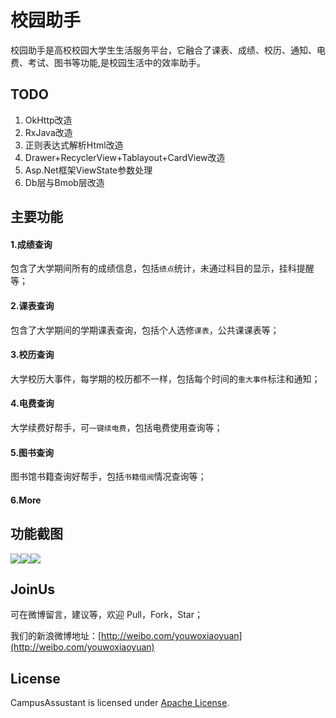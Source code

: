 # 校园助手
校园助手是高校校园大学生生活服务平台，它融合了课表、成绩、校历、通知、电费、考试、图书等功能,是校园生活中的效率助手。
## TODO
1. OkHttp改造
2. RxJava改造
3. 正则表达式解析Html改造
4. Drawer+RecyclerView+Tablayout+CardView改造
5. Asp.Net框架ViewState参数处理
6. Db层与Bmob层改造

## 主要功能
#### 1.成绩查询
包含了大学期间所有的成绩信息，包括`绩点`统计，未通过科目的显示，挂科提醒等；
#### 2.课表查询
包含了大学期间的学期课表查询，包括个人选修`课表`，公共课课表等；
#### 3.校历查询
大学校历大事件，每学期的校历都不一样，包括每个时间的`重大事件`标注和通知；
#### 4.电费查询
大学续费好帮手，可`一键续电费`，包括电费使用查询等；
#### 5.图书查询
图书馆书籍查询好帮手，包括`书籍借阅`情况查询等；
#### 6.More

## 功能截图
[<img src="https://github.com/hjw541988478/CampusAssistant/blob/master/screenshots/ca_screenshot_home.png" >](https://github.com/hjw541988478/CampusAssistant)[<img src="https://github.com/hjw541988478/CampusAssistant/blob/master/screenshots/ca_screenshot_table.png" >](https://github.com/hjw541988478/CampusAssistant)[<img src="https://github.com/hjw541988478/CampusAssistant/blob/master/screenshots/ca_screenshot_grade.png" >](https://github.com/hjw541988478/CampusAssistant)
## JoinUs
可在微博留言，建议等，欢迎 Pull，Fork，Star；


我们的新浪微博地址：[http://weibo.com/youwoxiaoyuan](http://weibo.com/youwoxiaoyuan)

## License
CampusAssustant is licensed under [Apache License](https://github.com/hjw541988478/CampusAssistant/blob/master/LICENSE). 

